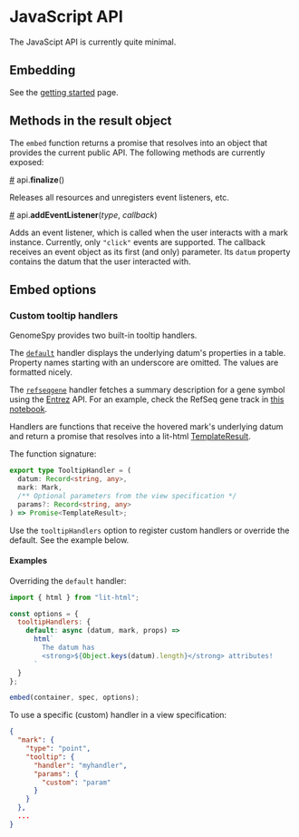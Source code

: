 # JavaScript API

The JavaScipt API is currently quite minimal.

## Embedding

See the [getting started](./getting-started.md) page.

## Methods in the result object

The `embed` function returns a promise that resolves into an object that provides
the current public API. The following methods are currently exposed:

<a name="api_finalize" href="#api_finalize">#</a>
api.<b>finalize</b>()

Releases all resources and unregisters event listeners, etc.

<a name="api_addEventListener" href="#api_addEventListener">#</a>
api.<b>addEventListener</b>(<i>type</i>, <i>callback</i>)

Adds an event listener, which is called when the user interacts with a mark
instance. Currently, only `"click"` events are supported. The callback receives
an event object as its first (and only) parameter. Its `datum` property
contains the datum that the user interacted with.

## Embed options

### Custom tooltip handlers

GenomeSpy provides two built-in tooltip handlers.

The
[`default`](https://github.com/tuner/genome-spy/blob/master/packages/genome-spy/src/tooltip/dataTooltipHandler.js)
handler displays the underlying datum's properties in a table. Property names
starting with an underscore are omitted. The values are formatted nicely.

The
[`refseqgene`](https://github.com/tuner/genome-spy/blob/master/packages/genome-spy/src/tooltip/refseqGeneTooltipHandler.js)
handler fetches a summary description for a gene symbol using the
[Entrez](https://www.ncbi.nlm.nih.gov/home/develop/api/) API. For an example,
check the RefSeq gene track in
[this notebook](https://observablehq.com/@tuner/annotation-tracks).

Handlers are functions that receive the hovered mark's underlying datum and
return a promise that resolves into a lit-html
[TemplateResult](https://lit.dev/docs/libraries/standalone-templates/).

The function signature:

```ts
export type TooltipHandler = (
  datum: Record<string, any>,
  mark: Mark,
  /** Optional parameters from the view specification */
  params?: Record<string, any>
) => Promise<TemplateResult>;
```

Use the `tooltipHandlers` option to register custom handlers or override the
default. See the example below.

#### Examples

Overriding the `default` handler:

```js
import { html } from "lit-html";

const options = {
  tooltipHandlers: {
    default: async (datum, mark, props) =>
      html`
        The datum has
        <strong>${Object.keys(datum).length}</strong> attributes!
      `
  }
};

embed(container, spec, options);
```

To use a specific (custom) handler in a view specification:

```json
{
  "mark": {
    "type": "point",
    "tooltip": {
      "handler": "myhandler",
      "params": {
        "custom": "param"
      }
    }
  },
  ...
}
```
